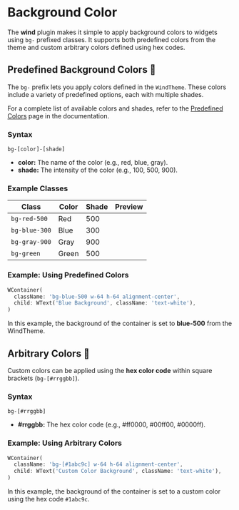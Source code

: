 # Background Color

The **wind** plugin makes it simple to apply background colors to widgets using `bg-` prefixed classes. It supports both predefined colors from the theme and custom arbitrary colors defined using hex codes.

## Predefined Background Colors 🎨

The `bg-` prefix lets you apply colors defined in the `WindTheme`. These colors include a variety of predefined options, each with multiple shades.

For a complete list of available colors and shades, refer to the [Predefined Colors](/customization/colors) page in the documentation.

### Syntax

```text
bg-[color]-[shade]
```

- **color:** The name of the color (e.g., red, blue, gray). 
- **shade:** The intensity of the color (e.g., 100, 500, 900).

### Example Classes

| **Class**     | **Color** | **Shade** | **Preview**                                             |
|---------------|-----------|-----------|---------------------------------------------------------|
| `bg-red-500`  | Red       | 500       | <div class="w-8 h-8 rounded bg-red-500 shadow"></div>   |
| `bg-blue-300` | Blue      | 300       | <div class="w-8 h-8 rounded bg-blue-300 shadow"></div>  |
| `bg-gray-900` | Gray      | 900       | <div class="w-8 h-8 rounded bg-gray-900 shadow"></div>  |
| `bg-green`    | Green     | 500       | <div class="w-8 h-8 rounded bg-green-500 shadow"></div> |

### Example: Using Predefined Colors

<x-preview path="backgrounds/background_color" size="md" class="min-h-64"></x-preview>

```dart
WContainer(
  className: 'bg-blue-500 w-64 h-64 alignment-center',
  child: WText('Blue Background', className: 'text-white'),
)
```

In this example, the background of the container is set to **blue-500** from the WindTheme.

## Arbitrary Colors 🎯

Custom colors can be applied using the **hex color code** within square brackets (`bg-[#rrggbb]`).

### Syntax

```text
bg-[#rrggbb]
```

- **#rrggbb:** The hex color code (e.g., #ff0000, #00ff00, #0000ff).

### Example: Using Arbitrary Colors

<x-preview path="backgrounds/background_color_custom" size="md" class="min-h-64"></x-preview>

```dart
WContainer(
  className: 'bg-[#1abc9c] w-64 h-64 alignment-center',
  child: WText('Custom Color Background', className: 'text-white'),
)
```

In this example, the background of the container is set to a custom color using the hex code `#1abc9c`.
